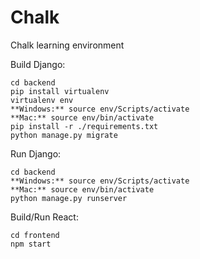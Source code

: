 # Chalk

Chalk learning environment

Build Django:

```
cd backend
pip install virtualenv
virtualenv env
**Windows:** source env/Scripts/activate
**Mac:** source env/bin/activate
pip install -r ./requirements.txt
python manage.py migrate
```

Run Django:

```
cd backend
**Windows:** source env/Scripts/activate
**Mac:** source env/bin/activate
python manage.py runserver
```

Build/Run React:

```
cd frontend
npm start
```
